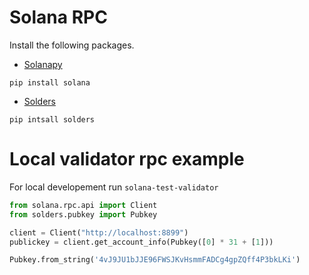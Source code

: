 # Solana RPC

Install the following packages.

- [Solanapy](https://github.com/michaelhly/solana-py)

`pip install solana`

- [Solders](https://github.com/kevinheavey/solders)

`pip intsall solders`

# Local validator rpc example
 
For local developement run `solana-test-validator`

```python
from solana.rpc.api import Client
from solders.pubkey import Pubkey

client = Client("http://localhost:8899")
publickey = client.get_account_info(Pubkey([0] * 31 + [1]))

Pubkey.from_string('4vJ9JU1bJJE96FWSJKvHsmmFADCg4gpZQff4P3bkLKi')
```

